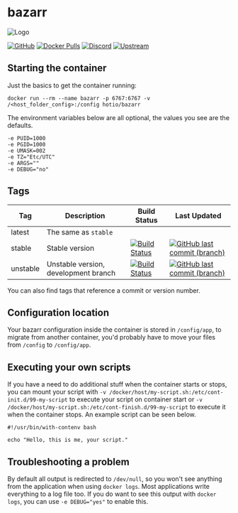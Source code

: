 # bazarr

![Logo](https://raw.githubusercontent.com/hotio/unraid-templates/master/hotio/img/bazarr.png)  

[![GitHub](https://img.shields.io/badge/source-github-lightgrey)](https://github.com/hotio/docker-bazarr)
[![Docker Pulls](https://img.shields.io/docker/pulls/hotio/bazarr)](https://hub.docker.com/r/hotio/bazarr)
[![Discord](https://img.shields.io/discord/610068305893523457?color=738ad6&label=discord&logo=discord&logoColor=white)](https://discord.gg/3SnkuKp)
[![Upstream](https://img.shields.io/badge/upstream-project-yellow)](https://github.com/morpheus65535/bazarr)

## Starting the container

Just the basics to get the container running:

```shell
docker run --rm --name bazarr -p 6767:6767 -v /<host_folder_config>:/config hotio/bazarr
```

The environment variables below are all optional, the values you see are the defaults.

```shell
-e PUID=1000
-e PGID=1000
-e UMASK=002
-e TZ="Etc/UTC"
-e ARGS=""
-e DEBUG="no"
```

## Tags

| Tag      | Description                          | Build Status                                                                                                                                            | Last Updated                                                                                                                                                      |
| ---------|--------------------------------------|---------------------------------------------------------------------------------------------------------------------------------------------------------|-------------------------------------------------------------------------------------------------------------------------------------------------------------------|
| latest   | The same as `stable`                 |                                                                                                                                                         |                                                                                                                                                                   |
| stable   | Stable version                       | [![Build Status](https://cloud.drone.io/api/badges/hotio/docker-bazarr/status.svg?ref=refs/heads/stable)](https://cloud.drone.io/hotio/docker-bazarr)   | [![GitHub last commit (branch)](https://img.shields.io/github/last-commit/hotio/docker-bazarr/stable)](https://github.com/hotio/docker-bazarr/commits/stable)     |
| unstable | Unstable version, development branch | [![Build Status](https://cloud.drone.io/api/badges/hotio/docker-bazarr/status.svg?ref=refs/heads/unstable)](https://cloud.drone.io/hotio/docker-bazarr) | [![GitHub last commit (branch)](https://img.shields.io/github/last-commit/hotio/docker-bazarr/unstable)](https://github.com/hotio/docker-bazarr/commits/unstable) |

You can also find tags that reference a commit or version number.

## Configuration location

Your bazarr configuration inside the container is stored in `/config/app`, to migrate from another container, you'd probably have to move your files from `/config` to `/config/app`.

## Executing your own scripts

If you have a need to do additional stuff when the container starts or stops, you can mount your script with `-v /docker/host/my-script.sh:/etc/cont-init.d/99-my-script` to execute your script on container start or `-v /docker/host/my-script.sh:/etc/cont-finish.d/99-my-script` to execute it when the container stops. An example script can be seen below.

```shell
#!/usr/bin/with-contenv bash

echo "Hello, this is me, your script."
```

## Troubleshooting a problem

By default all output is redirected to `/dev/null`, so you won't see anything from the application when using `docker logs`. Most applications write everything to a log file too. If you do want to see this output with `docker logs`, you can use `-e DEBUG="yes"` to enable this.
